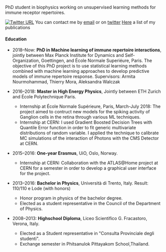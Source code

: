 PhD student in biophysics working on unsupervised learning methods for immune receptor repertoires.

[![Twitter URL](https://img.shields.io/twitter/url/https/twitter.com/bukotsunikki.svg?style=social&label=Follow%20%40giulioisacchini)](https://twitter.com/giulioisacchini)
You can contact me by [email](mailto:giulioisac@gmail.com) or on [twitter](https://twitter.com/giulioisacchini)
[Here](./another-page.html) a list of my publications

#### Education

* 2018–Now: **PhD in Machine learning of immune repertoire interactions**, jointly between Max Planck Institute for Dynamics and Self-Organization, Goettingen, and École Normale Superiéure, Paris. The objective of this PhD project is to use statistical learning methods combined with machine learning approaches to develop predictive models of immune repertoire response. Supervisors: Armita Nourmohammad, Thierry Mora, Aleksandra Walczak

* 2016–2018: **Master in High Energy Physics**, Jointly between ETH Zurich and École Polytechnique Paris. 
  * Internship at École Normale Supérieure, Paris, March-July 2018: The project aimed to contruct new models for the spiking activity of Ganglion cells in the retina through various ML techniques.
  * Internship at CERN: I used Gradient Boosted Decision Trees with Quantile Error function in order to fit generic multivariate distributions of random variable. I applied the technique to calibrate MC simulations of the interaction of Photons with the CMS Detector at CERN.

* 2015–2016: **One-year Erasmus**, UiO, Oslo, Norway.
  * Internship at CERN: Collaboration with the ATLAS@Home project at CERN for a semester in order to develop a graphical user interface for the project.

* 2013–2016: **Bachelor in Physics**, Università di Trento, Italy. Result: 110/110 e Lode (with honors)
  * Honor program in physics of the bachelor degree.
  * Elected as a student representative in the Council of the Department of Physics.

* 2008–2013: **Highschool Diploma**, Liceo Scientifico G. Fracastoro, Verona, Italy.
  * Elected as a Student representative in "Consulta Provinciale degli studenti".
  * Exchange semester in Phitsanulok Pittayakom School,Thailand.
